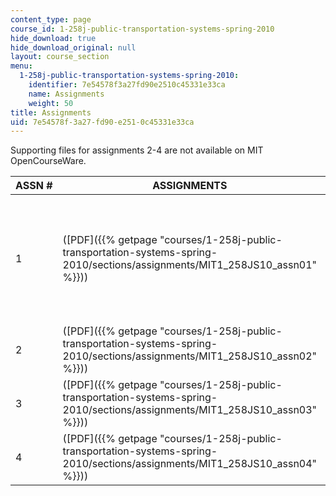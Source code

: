```yaml
---
content_type: page
course_id: 1-258j-public-transportation-systems-spring-2010
hide_download: true
hide_download_original: null
layout: course_section
menu:
  1-258j-public-transportation-systems-spring-2010:
    identifier: 7e54578f3a27fd90e2510c45331e33ca
    name: Assignments
    weight: 50
title: Assignments
uid: 7e54578f-3a27-fd90-e251-0c45331e33ca
---
```


Supporting files for assignments 2-4 are not available on MIT OpenCourseWare.

| ASSN # | ASSIGNMENTS | SUPPORTING FILES |
| --- | --- | --- |
| 1 | ([PDF]({{% getpage "courses/1-258j-public-transportation-systems-spring-2010/sections/assignments/MIT1_258JS10_assn01" %}})) | {{< br >}}{{< br >}}MBTA Service Delivery Policy 2009 ([PDF](http://www.mbta.com/uploadedfiles/About_the_T/T_Projects/T_Projects_List/2009_Service_Delivery_Policy.pdf)){{< br >}}{{< br >}}MBTA Service Plan ([PDF](http://www.mbta.com/uploadedFiles/About_the_T/T_Projects/T_Projects_List/ServicePlan08.pdf)){{< br >}}{{< br >}}TCRP Synthesis 10 ([PDF](http://onlinepubs.trb.org/onlinepubs/tcrp/tsyn10.pdf)){{< br >}}{{< br >}} |
| 2 | ([PDF]({{% getpage "courses/1-258j-public-transportation-systems-spring-2010/sections/assignments/MIT1_258JS10_assn02" %}})) |   |
| 3 | ([PDF]({{% getpage "courses/1-258j-public-transportation-systems-spring-2010/sections/assignments/MIT1_258JS10_assn03" %}})) |   |
| 4 | ([PDF]({{% getpage "courses/1-258j-public-transportation-systems-spring-2010/sections/assignments/MIT1_258JS10_assn04" %}})) |